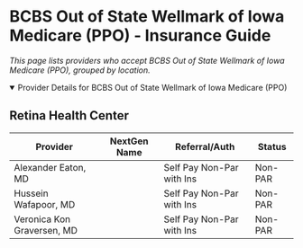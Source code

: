 # BCBS Out of State Wellmark of Iowa Medicare (PPO) - Insurance Guide

*This page lists providers who accept BCBS Out of State Wellmark of Iowa Medicare (PPO), grouped by location.*

<details open><summary>Provider Details for BCBS Out of State Wellmark of Iowa Medicare (PPO)</summary>

## Retina Health Center

| Provider | NextGen Name | Referral/Auth | Status |
|----------|-------------|--------------|--------|
| Alexander Eaton, MD |  | Self Pay Non-Par with Ins | Non-PAR |
| Hussein Wafapoor, MD |  | Self Pay Non-Par with Ins | Non-PAR |
| Veronica Kon Graversen, MD |  | Self Pay Non-Par with Ins | Non-PAR |

</details>

